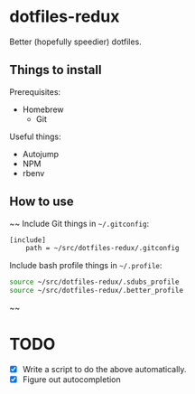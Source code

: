 # dotfiles-redux
Better (hopefully speedier) dotfiles. 

## Things to install

Prerequisites:
- Homebrew
	- Git

Useful things:
- Autojump
- NPM
- rbenv


## How to use

~~
Include Git things in `~/.gitconfig`:

```bash
[include]
    path = ~/src/dotfiles-redux/.gitconfig
```


Include bash profile things in `~/.profile`:

```bash
source ~/src/dotfiles-redux/.sdubs_profile
source ~/src/dotfiles-redux/.better_profile
```
~~

# TODO

- [x] Write a script to do the above automatically.
- [x] Figure out autocompletion
